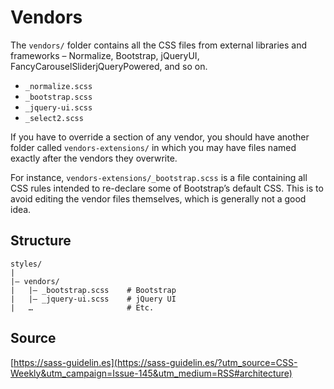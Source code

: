 # Vendors

The `vendors/` folder contains all the CSS files from external libraries and frameworks – Normalize, Bootstrap, jQueryUI, FancyCarouselSliderjQueryPowered, and so on.

* `_normalize.scss`
* `_bootstrap.scss`
* `_jquery-ui.scss`
* `_select2.scss`

If you have to override a section of any vendor, you should have another folder called `vendors-extensions/` in which you may have files named exactly after the vendors they overwrite.

For instance, `vendors-extensions/_bootstrap.scss` is a file containing all CSS rules intended to re-declare some of Bootstrap’s default CSS. This is to avoid editing the vendor files themselves, which is generally not a good idea.

## Structure

```
styles/
|
|– vendors/
|   |– _bootstrap.scss    # Bootstrap
|   |– _jquery-ui.scss    # jQuery UI
|   …                     # Etc.
```

## Source

[https://sass-guidelin.es](https://sass-guidelin.es/?utm_source=CSS-Weekly&utm_campaign=Issue-145&utm_medium=RSS#architecture)
